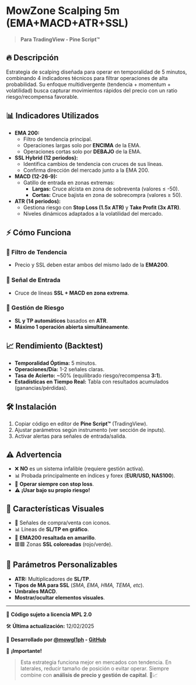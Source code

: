 # MowZone Scalping 5m (EMA+MACD+ATR+SSL)

> **Para TradingView - Pine Script™**

## 🔥 Descripción
Estrategia de scalping diseñada para operar en temporalidad de 5 minutos, combinando 4 indicadores técnicos para filtrar operaciones de alta probabilidad. Su enfoque multidivergente (tendencia + momentum + volatilidad) busca capturar movimientos rápidos del precio con un ratio riesgo/recompensa favorable.

## 📊 Indicadores Utilizados
- **EMA 200:**
  - Filtro de tendencia principal.
  - Operaciones largas solo por **ENCIMA** de la EMA.
  - Operaciones cortas solo por **DEBAJO** de la EMA.
- **SSL Hybrid (12 periodos):**
  - Identifica cambios de tendencia con cruces de sus líneas.
  - Confirma dirección del mercado junto a la EMA 200.
- **MACD (12-26-9):**
  - Gatillo de entrada en zonas extremas:
    - **Largas:** Cruce alcista en zona de sobreventa (valores ≤ -50).
    - **Cortas:** Cruce bajista en zona de sobrecompra (valores ≥ 50).
- **ATR (14 periodos):**
  - Gestiona riesgo con **Stop Loss (1.5x ATR)** y **Take Profit (3x ATR)**.
  - Niveles dinámicos adaptados a la volatilidad del mercado.

## ⚡ Cómo Funciona
### 🔹 Filtro de Tendencia
- Precio y SSL deben estar ambos del mismo lado de la **EMA200**.

### 🔹 Señal de Entrada
- Cruce de líneas **SSL + MACD en zona extrema**.

### 🔹 Gestión de Riesgo
- **SL y TP automáticos** basados en **ATR**.
- **Máximo 1 operación abierta simultáneamente**.

## 📈 Rendimiento (Backtest)
- **Temporalidad Óptima:** 5 minutos.
- **Operaciones/Día:** 1-2 señales claras.
- **Tasa de Acierto:** ~50% (equilibrado riesgo/recompensa **3:1**).
- **Estadísticas en Tiempo Real:** Tabla con resultados acumulados (ganancias/pérdidas).

## 🛠 Instalación
1. Copiar código en editor de **Pine Script™** (TradingView).
2. Ajustar parámetros según instrumento (ver sección de inputs).
3. Activar alertas para señales de entrada/salida.

## ⚠️ Advertencia
- ❌ **NO** es un sistema infalible (requiere gestión activa).
- 📊 Probada principalmente en índices y forex (**EUR/USD, NAS100**).
- 🛑 **Operar siempre con stop loss**.
- ⚠️ **¡Usar bajo su propio riesgo!**

## 📌 Características Visuales
- 📍 Señales de compra/venta con iconos.
- 📊 Líneas de **SL/TP en gráfico**.
- 🔆 **EMA200 resaltada en amarillo**.
- 🟥🟩 Zonas **SSL coloreadas** (rojo/verde).

## 🔧 Parámetros Personalizables
- **ATR:** Multiplicadores de **SL/TP**.
- **Tipos de MA para SSL** (*SMA, EMA, HMA, TEMA, etc*).
- **Umbrales MACD**.
- **Mostrar/ocultar elementos visuales**.

---

📜 **Código sujeto a licencia MPL 2.0**

🛠 **Última actualización:** 12/02/2025

🚀 **Desarrollado por [@mowgl1ph](https://tradingview.com/u/jelvys_triana) - [GitHub](https://github.com/mowgliph)**

🌟 **¡Importante!**
> Esta estrategia funciona mejor en mercados con tendencia. En laterales, reducir tamaño de posición o evitar operar.
> Siempre combine con **análisis de precio y gestión de capital**. 🚀📈
